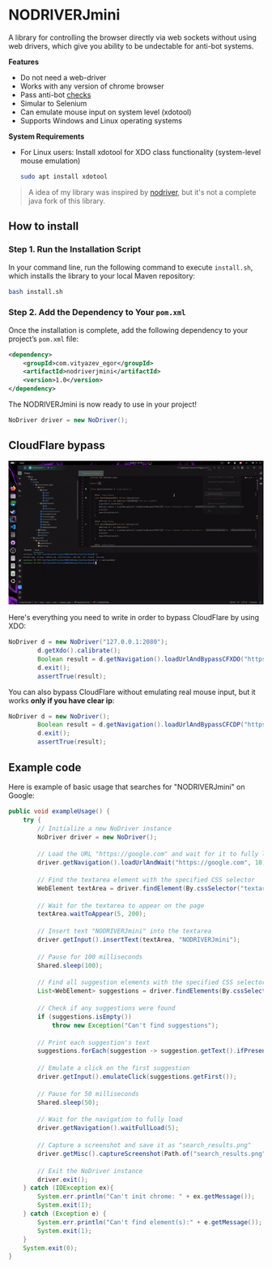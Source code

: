 # NODRIVERJmini
 A library for controlling the browser directly via web sockets without using web drivers, which give you ability to be undectable for anti-bot systems.

 **Features**
 * Do not need a web-driver
 * Works with any version of chrome browser
 * Pass anti-bot [checks](https://bot.sannysoft.com/)
 * Simular to Selenium
 * Can emulate mouse input on system level (xdotool)
 * Supports Windows and Linux operating systems

 **System Requirements**
 * For Linux users: Install xdotool for XDO class functionality (system-level mouse emulation)
   ```bash
   sudo apt install xdotool
   ```

 > A idea of my library was inspired by [nodriver](https://github.com/ultrafunkamsterdam/nodriver), but it's not a complete java fork of this library.

## How to install

### Step 1. Run the Installation Script

In your command line, run the following command to execute `install.sh`, which installs the library to your local Maven repository:

```bash
bash install.sh
```

### Step 2. Add the Dependency to Your `pom.xml`

Once the installation is complete, add the following dependency to your project’s `pom.xml` file:

```xml
<dependency>
    <groupId>com.vityazev_egor</groupId>
    <artifactId>nodriverjmini</artifactId>
    <version>1.0</version>
</dependency>
```

The NODRIVERJmini is now ready to use in your project!

```Java
NoDriver driver = new NoDriver();
```
## CloudFlare bypass
![CF bypass](/images/cfBypassXDO.gif "CF bypass")

Here's everything you need to write in order to bypass CloudFlare by using XDO:
```java
NoDriver d = new NoDriver("127.0.0.1:2080");
        d.getXdo().calibrate();
        Boolean result = d.getNavigation().loadUrlAndBypassCFXDO("https://dstatlove.ink/hit", 5, 30);
        d.exit();
        assertTrue(result);
```

You can also bypass CloudFlare without emulating real mouse input, but it works **only if you have clear ip**:
```java
NoDriver d = new NoDriver();
        Boolean result = d.getNavigation().loadUrlAndBypassCFCDP("https://nopecha.com/demo/cloudflare", 10, 30);
        d.exit();
        assertTrue(result);
```


## Example code
Here is example of basic usage that searches for "NODRIVERJmini" on Google:

```Java
public void exampleUsage() {
    try {
        // Initialize a new NoDriver instance
        NoDriver driver = new NoDriver();

        // Load the URL "https://google.com" and wait for it to fully load
        driver.getNavigation().loadUrlAndWait("https://google.com", 10);

        // Find the textarea element with the specified CSS selector
        WebElement textArea = driver.findElement(By.cssSelector("textarea[maxlength='2048']"));

        // Wait for the textarea to appear on the page
        textArea.waitToAppear(5, 200);

        // Insert text "NODRIVERJmini" into the textarea
        driver.getInput().insertText(textArea, "NODRIVERJmini");

        // Pause for 100 milliseconds
        Shared.sleep(100);

        // Find all suggestion elements with the specified CSS selector
        List<WebElement> suggestions = driver.findElements(By.cssSelector("li[data-attrid='AutocompletePrediction']"));

        // Check if any suggestions were found
        if (suggestions.isEmpty())
            throw new Exception("Can't find suggestions");

        // Print each suggestion's text
        suggestions.forEach(suggestion -> suggestion.getText().ifPresent(System.out::println));

        // Emulate a click on the first suggestion
        driver.getInput().emulateClick(suggestions.getFirst());

        // Pause for 50 milliseconds
        Shared.sleep(50);

        // Wait for the navigation to fully load
        driver.getNavigation().waitFullLoad(5);

        // Capture a screenshot and save it as "search_results.png"
        driver.getMisc().captureScreenshot(Path.of("search_results.png"));

        // Exit the NoDriver instance
        driver.exit();
    } catch (IOException ex){
        System.err.println("Can't init chrome: " + ex.getMessage());
        System.exit(1);
    } catch (Exception e) {
        System.err.println("Can't find element(s):" + e.getMessage());
        System.exit(1);
    }
    System.exit(0);
}
```